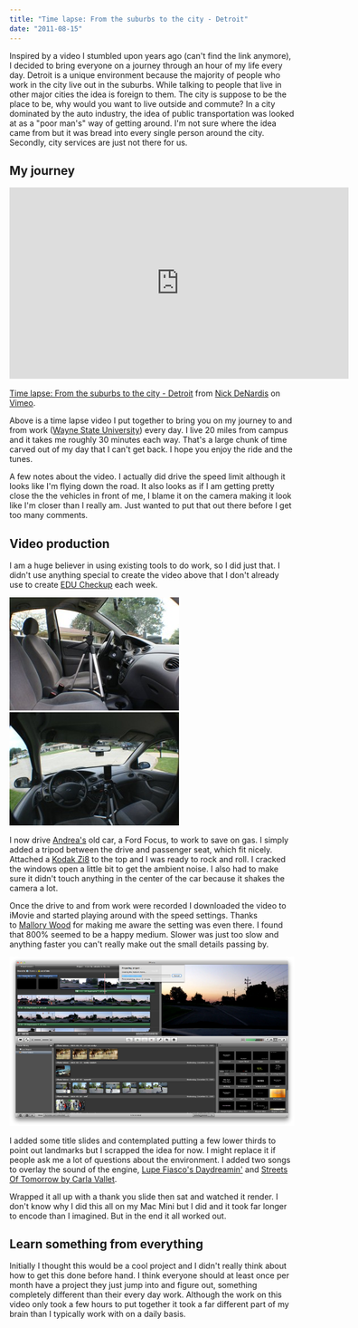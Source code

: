 ```yaml
---
title: "Time lapse: From the suburbs to the city - Detroit"
date: "2011-08-15"
---
```


Inspired by a video I stumbled upon years ago (can't find the link anymore), I decided to bring everyone on a journey through an hour of my life every day. Detroit is a unique environment because the majority of people who work in the city live out in the suburbs. While talking to people that live in other major cities the idea is foreign to them. The city is suppose to be the place to be, why would you want to live outside and commute? In a city dominated by the auto industry, the idea of public transportation was looked at as a "poor man's" way of getting around. I'm not sure where the idea came from but it was bread into every single person around the city. Secondly, city services are just not there for us.

## My journey

<iframe src="http://player.vimeo.com/video/27701558?portrait=0" frameborder="0" width="600" height="338"></iframe>

[Time lapse: From the suburbs to the city - Detroit](http://vimeo.com/27701558) from [Nick DeNardis](http://vimeo.com/nickdenardis) on [Vimeo](http://vimeo.com).

Above is a time lapse video I put together to bring you on my journey to and from work ([Wayne State University](http://wayne.edu/)) every day. I live 20 miles from campus and it takes me roughly 30 minutes each way. That's a large chunk of time carved out of my day that I can't get back. I hope you enjoy the ride and the tunes.

A few notes about the video. I actually did drive the speed limit although it looks like I'm flying down the road. It also looks as if I am getting pretty close the the vehicles in front of me, I blame it on the camera making it look like I'm closer than I really am. Just wanted to put that out there before I get too many comments.

## Video production

I am a huge believer in using existing tools to do work, so I did just that. I didn't use anything special to create the video above that I don't already use to create [EDU Checkup](http://educheckup.com/) each week.

[![](/images/side-tripod-300x200.jpg "side-tripod")](http://nickdenardis.com/wp-content/uploads/2011/08/side-tripod.jpg)[![](/images/top-tripod-300x200.jpg "top-tripod")](http://nickdenardis.com/wp-content/uploads/2011/08/top-tripod.jpg)

I now drive [Andrea's](http://twitter.com/andreadenardis) old car, a Ford Focus, to work to save on gas. I simply added a tripod between the drive and passenger seat, which fit nicely. Attached a [Kodak Zi8](http://www.amazon.com/gp/product/B002HOPUPC/ref=as_li_ss_tl?ie=UTF8&tag=nicden-20&linkCode=as2&camp=217145&creative=399369&creativeASIN=B002HOPUPC) to the top and I was ready to rock and roll. I cracked the windows open a little bit to get the ambient noise. I also had to make sure it didn't touch anything in the center of the car because it shakes the camera a lot.

Once the drive to and from work were recorded I downloaded the video to iMovie and started playing around with the speed settings. Thanks to [Mallory Wood](http://twitter.com/mallorywood) for making me aware the setting was even there. I found that 800% seemed to be a happy medium. Slower was just too slow and anything faster you can't really make out the small details passing by.

[![](/images/imovie.png "imovie")](http://nickdenardis.com/wp-content/uploads/2011/08/imovie.png)

I added some title slides and contemplated putting a few lower thirds to point out landmarks but I scrapped the idea for now. I might replace it if people ask me a lot of questions about the environment. I added two songs to overlay the sound of the engine, [Lupe Fiasco's Daydreamin'](http://grooveshark.com/s/Daydreamin+featuring+Jill+Scott+/2u68mD?src=5) and [Streets Of Tomorrow by Carla Vallet](http://grooveshark.com/s/Streets+Of+Tomorrow+original+Version+/11aY1S?src=5).

Wrapped it all up with a thank you slide then sat and watched it render. I don't know why I did this all on my Mac Mini but I did and it took far longer to encode than I imagined. But in the end it all worked out.

## Learn something from everything

Initially I thought this would be a cool project and I didn't really think about how to get this done before hand. I think everyone should at least once per month have a project they just jump into and figure out, something completely different than their every day work. Although the work on this video only took a few hours to put together it took a far different part of my brain than I typically work with on a daily basis.
